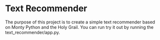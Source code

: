 # Text Recommender
The purpose of this project is to create a simple text recommender based on Monty Python and the Holy Grail. You can run try it out by running the text_recommender/app.py.
